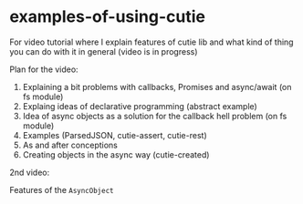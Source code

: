 # examples-of-using-cutie
For video tutorial where I explain features of cutie lib and what kind of thing you can do with it in general (video is in progress)

Plan for the video:

1. Explaining a bit problems with callbacks, Promises and async/await (on fs module)
2. Explaing ideas of declarative programming (abstract example)
3. Idea of async objects as a solution for the callback hell problem (on fs module)
4. Examples (ParsedJSON, cutie-assert, cutie-rest)
5. As and after conceptions
6. Creating objects in the async way (cutie-created)

2nd video:

Features of the `AsyncObject`
